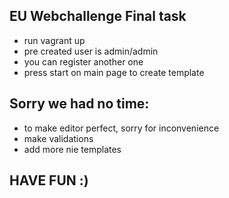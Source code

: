 ## EU Webchallenge Final task
- run vagrant up
- pre created user is admin/admin
- you can register another one
- press start on main page to create template

## Sorry we had no time:
- to make editor perfect, sorry for inconvenience
- make validations
- add more nie templates

## HAVE FUN :)
